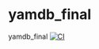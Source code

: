 # yamdb_final
yamdb_final
[![CI](https://github.com/Yanoben/yamdb_final/actions/workflows/yamdb_workflow.yml/badge.svg?branch=master)](https://github.com/Yanoben/yamdb_final/actions/workflows/yamdb_workflow.yml)

